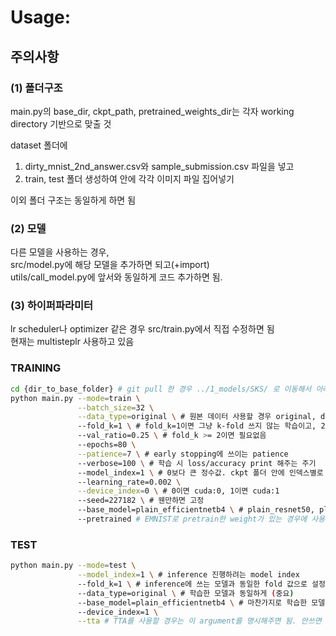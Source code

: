 # Usage:

## 주의사항

### (1) 폴더구조
main.py의 base_dir, ckpt_path, pretrained_weights_dir는 각자 working directory 기반으로 맞출 것

dataset 폴더에
1) dirty_mnist_2nd_answer.csv와 sample_submission.csv 파일을 넣고
2) train, test 폴더 생성하여 안에 각각 이미지 파일 집어넣기

이외 폴더 구조는 동일하게 하면 됨

### (2) 모델
다른 모델을 사용하는 경우,<br>
src/model.py에 해당 모델을 추가하면 되고(+import)<br>
utils/call_model.py에 앞서와 동일하게 코드 추가하면 됨.<br>

### (3) 하이퍼파라미터
lr scheduler나 optimizer 같은 경우 src/train.py에서 직접 수정하면 됨<br>
현재는 multisteplr 사용하고 있음<br>


### TRAINING
```bash
cd {dir_to_base_folder} # git pull 한 경우 ../1_models/SKS/ 로 이동해서 아래 진행
python main.py --mode=train \
               --batch_size=32 \
               --data_type=original \ # 원본 데이터 사용할 경우 original, denoised data인 경우 denoised
               --fold_k=1 \ # fold_k=1이면 그냥 k-fold 쓰지 않는 학습이고, 2 이상인 경우 그만큼 fold 나눠서 학습 수행
               --val_ratio=0.25 \ # fold_k >= 2이면 필요없음
               --epochs=80 \
               --patience=7 \ # early stopping에 쓰이는 patience
               --verbose=100 \ # 학습 시 loss/accuracy print 해주는 주기
               --model_index=1 \ # 0보다 큰 정수값. ckpt 폴더 안에 인덱스별로 폴더 생성해서 early stopped checkpoint 저장해줌. 이미 있는 인덱스면 오류
               --learning_rate=0.002 \
               --device_index=0 \ # 0이면 cuda:0, 1이면 cuda:1
               --seed=227182 \ # 웬만하면 고정
               --base_model=plain_efficientnetb4 \ # plain_resnet50, plain_efficientnetb4, plain_efficientnetb5 ...
               --pretrained # EMNIST로 pretrain한 weight가 있는 경우에 사용, 아니면 이 argument 지우면 됨
```

### TEST
```bash
python main.py --mode=test \
               --model_index=1 \ # inference 진행하려는 model index
               --fold_k=1 \ # inference에 쓰는 모델과 동일한 fold 값으로 설정 (중요)
               --data_type=original \ # 학습한 모델과 동일하게 (중요)
               --base_model=plain_efficientnetb4 \ # 마찬가지로 학습한 모델과 동일하게... 아니면 오류남
               --device_index=1 \
               --tta # TTA를 사용할 경우는 이 argument를 명시해주면 됨. 안쓰면 TTA 안함. 현재는 [0 90 -90]도로 돌린 세개에 대해 예측해서 평균함
```
